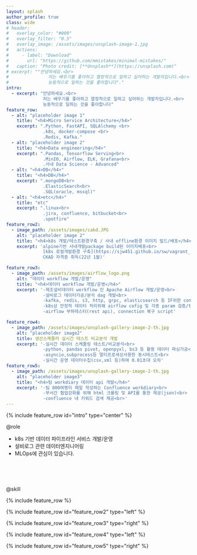 ```yaml
---
layout: splash
author_profile: true
class: wide
# header:
#   overlay_color: "#000"
#   overlay_filter: "0.5"
#   overlay_image: /assets/images/unsplash-image-1.jpg
#   actions:
#     - label: "Download"
#       url: "https://github.com/mmistakes/minimal-mistakes/"
#   caption: "Photo credit: [**Unsplash**](https://unsplash.com)"
# excerpt: ""안녕하세요.<br> 
#               저는 배우기를 좋아하고 열정적으로 일하고 싶어하는 개발자입니다.<br>   
#               능동적으로 일하는 것을 좋아합니다"."
intro: 
  - excerpt: "안녕하세요.<br> 
              저는 배우기를 좋아하고 열정적으로 일하고 싶어하는 개발자입니다.<br>   
              능동적으로 일하는 것을 좋아합니다"
feature_row:
  - alt: "placeholder image 1"
    title: "<h4>Micro Service Architecture</h4>"
    excerpt: ".Python, FastAPI, SQLAlchemy <br>
              .k8s, docker-compose <br> 
              .Redis, Kafka."
  - alt: "placeholder image 2"
    title: "<h4>Data engineering</h4>"
    excerpt: ".Pandas, Tensorflow Serving<br>
              .MinIO, Airflow, ELK, Grafana<br>
              .사내 Data Science - Advanced"
  - alt: "<h4>DB</h4>"
    title: "<h4>DB</h4>"
    excerpt: ".mongoDB<br>
              .ElasticSearch<br>
              .SQL(oracle, mssql)"
  - alt: "<h4>etc</h4>"
    title: "etc"
    excerpt: ".linux<br>
              .jira, confluence, bitbucket<br>
              .spotfire"
feature_row2:
  - image_path: /assets/images/cakd.JPG
    alt: "placeholder image 2"
    title: "<h4>k8s 개발/테스트환경구축 / 사내 offline환경 이미지 빌드/배포</h4>"
    excerpt: 'alpine기반 사내개발package build된 이미지배포<br>  
              [k8s 로컬개발환경 구축](https://sjw451.github.io/sw/vagrant_k8s/)<br>
              CKAD 자격증 취득(22년 1월)'

feature_row3:
  - image_path: /assets/images/airflow_logo.png
    alt: "데이터 workflow 개발/운영"
    title: "<h4>데이터 workflow 개발/운영</h4>"
    excerpt: '-제조설비데이터 workflow 인 Apache Airflow 개발/운영<br>  
              -설비로그 데이터가공/분석 dag 개발<br>
              -kafka, redis, s3, http, grpc, elasticsearch 등 IF위한 connection/hook개발<br>
              -k8s상 안정적 데이터 처리위해 airflow cofig 및 각종 param 검증/tunning<br>
              -airflow 부하테스터(rest api), connection 복구 script'

feature_row4:
  - image_path: /assets/images/unsplash-gallery-image-2-th.jpg
    alt: "placeholder image2"
    title: 생산스케줄러 실시간 테스트 비교분석 개발 
    excerpt: '-실시간 데이터 스케줄링 테스트/비교분석<br>
              -python, pandas pivot, openpyxl, bs3 등 활용 데이터 파싱가공<br>
              -asyncio,subprocess등 멀티프로세싱사용한 동시테스트<br>
              -실시간 운영 데이터수집(csv,xml 등)하여 0.01초대 오차'
feature_row5:
  - image_path: /assets/images/unsplash-gallery-image-2-th.jpg
    alt: "placeholder image3"
    title: "<h4>팀 workdiary 데이터 api 개발</h4>"
    excerpt: '-팀 800여명이 매일 작성하는 Confluence workdiary<br>
              -부서간 협업강화를 위해 html 크롤링 및 API를 통한 제공(json)<br>
              -confluence 내 키워드 검색 제공<br>'
---
```


{% include feature_row id="intro" type="center" %}

@role
- k8s 기반 데이터 파이프라인 서비스 개발/운영 
- 설비로그 관련  데이터엔지니어링
- MLOps에 관심이 있습니다.  
<br>
<br>
<br>

@skill  

{% include feature_row %}

{% include feature_row id="feature_row2" type="left" %}

{% include feature_row id="feature_row3" type="right" %}

{% include feature_row id="feature_row4" type="left" %}

{% include feature_row id="feature_row5" type="right" %}

<!-- "<h4><a href="https://sjw451.github.io/sw/replay-test/"> 생산스케줄러 실시간 테스트 비교분석 개발 </a></h4>" -->